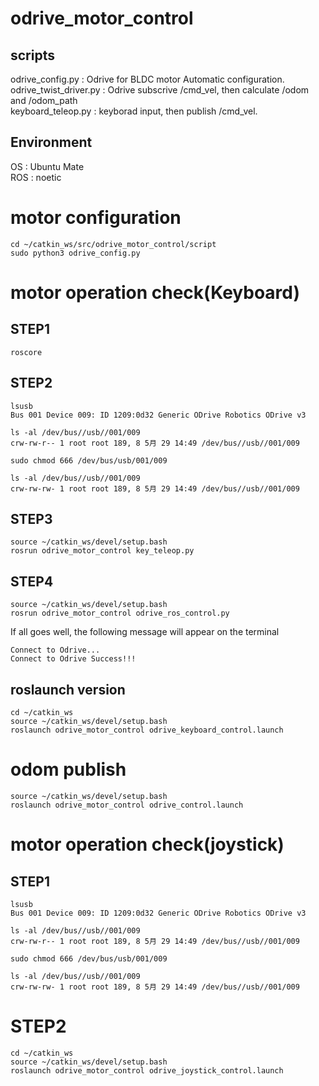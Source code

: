 # odrive_motor_control
## scripts

odrive_config.py       : Odrive for BLDC motor Automatic configuration.  
odrive_twist_driver.py : Odrive subscrive /cmd_vel, then calculate /odom and /odom_path  
keyboard_teleop.py     : keyborad input, then publish /cmd_vel.  

## Environment
OS : Ubuntu Mate  
ROS : noetic

# motor configuration
```
cd ~/catkin_ws/src/odrive_motor_control/script
sudo python3 odrive_config.py
```

# motor operation check(Keyboard)
## STEP1
```
roscore
```

## STEP2
```
lsusb
Bus 001 Device 009: ID 1209:0d32 Generic ODrive Robotics ODrive v3
```

```
ls -al /dev/bus//usb//001/009
crw-rw-r-- 1 root root 189, 8 5月 29 14:49 /dev/bus//usb//001/009
```

```
sudo chmod 666 /dev/bus/usb/001/009
```

```
ls -al /dev/bus//usb//001/009
crw-rw-rw- 1 root root 189, 8 5月 29 14:49 /dev/bus//usb//001/009
```

## STEP3
```
source ~/catkin_ws/devel/setup.bash
rosrun odrive_motor_control key_teleop.py
```
## STEP4
```
source ~/catkin_ws/devel/setup.bash
rosrun odrive_motor_control odrive_ros_control.py
```
If all goes well, the following message will appear on the terminal
```
Connect to Odrive...
Connect to Odrive Success!!!
```

## roslaunch version
```
cd ~/catkin_ws
source ~/catkin_ws/devel/setup.bash
roslaunch odrive_motor_control odrive_keyboard_control.launch
```

# odom publish
```
source ~/catkin_ws/devel/setup.bash
roslaunch odrive_motor_control odrive_control.launch
```

# motor operation check(joystick)
## STEP1
```
lsusb
Bus 001 Device 009: ID 1209:0d32 Generic ODrive Robotics ODrive v3
```

```
ls -al /dev/bus//usb//001/009
crw-rw-r-- 1 root root 189, 8 5月 29 14:49 /dev/bus//usb//001/009
```

```
sudo chmod 666 /dev/bus/usb/001/009
```

```
ls -al /dev/bus//usb//001/009
crw-rw-rw- 1 root root 189, 8 5月 29 14:49 /dev/bus//usb//001/009
```
# STEP2
```
cd ~/catkin_ws
source ~/catkin_ws/devel/setup.bash
roslaunch odrive_motor_control odrive_joystick_control.launch
```
